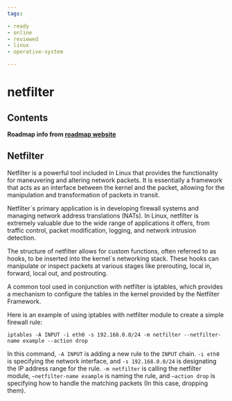 ```yaml
---
tags:

- ready
- online
- reviewed
- linux
- operative-system

---
```


# netfilter

## Contents


__Roadmap info from [roadmap website](https://roadmap.sh/linux/networking/netfilter)__

## Netfilter


Netfilter is a powerful tool included in Linux that provides the functionality for maneuvering and altering network packets. It is essentially a framework that acts as an interface between the kernel and the packet, allowing for the manipulation and transformation of packets in transit.


Netfilter`s primary application is in developing firewall systems and managing network address translations (NATs). In Linux, netfilter is extremely valuable due to the wide range of applications it offers, from traffic control, packet modification, logging, and network intrusion detection.


The structure of netfilter allows for custom functions, often referred to as hooks, to be inserted into the kernel`s networking stack. These hooks can manipulate or inspect packets at various stages like prerouting, local in, forward, local out, and postrouting.


A common tool used in conjunction with netfilter is iptables, which provides a mechanism to configure the tables in the kernel provided by the Netfilter Framework.


Here is an example of using iptables with netfilter module to create a simple firewall rule:



```
iptables -A INPUT -i eth0 -s 192.168.0.0/24 -m netfilter --netfilter-name example --action drop 

```

In this command, `-A INPUT` is adding a new rule to the `INPUT` chain. `-i eth0` is specifying the network interface, and `-s 192.168.0.0/24` is designating the IP address range for the rule. `-m netfilter` is calling the netfilter module, `—netfilter-name example` is naming the rule, and `—action drop` is specifying how to handle the matching packets (In this case, dropping them).
